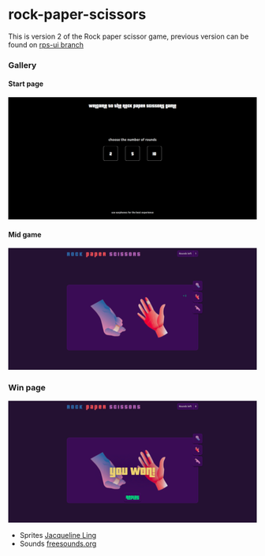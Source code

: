 # rock-paper-scissors

This is version 2 of the Rock paper scissor game, previous version can be found on [rps-ui branch](https://github.com/deep-vinci/rock-paper-scissors/tree/rps-ui) 

### Gallery 

#### Start page
![](assets/startpage.png)

#### Mid game
![](assets/midgame.png)

### Win page
![](assets/youwon.png)

- Sprites [Jacqueline Ling](https://www.instagram.com/club_koi)
- Sounds [freesounds.org](https://freesounds.org)
